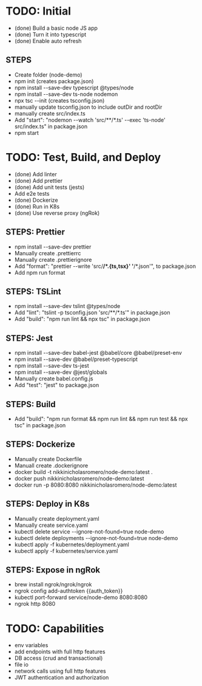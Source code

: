 # TODO: Initial
- (done) Build a basic node JS app
- (done) Turn it into typescript
- (done) Enable auto refresh

## STEPS
- Create folder (node-demo)
- npm init (creates package.json)
- npm install --save-dev typescript @types/node
- npm install --save-dev ts-node nodemon
- npx tsc --init (creates tsconfig.json)
- manually update tsconfig.json to include outDir and rootDir
- manually create src/index.ts
- Add "start": "nodemon --watch 'src/**/*.ts' --exec 'ts-node' src/index.ts" in package.json
- npm start

# TODO: Test, Build, and Deploy
- (done) Add linter
- (done) Add prettier
- (done) Add unit tests (jests)
- Add e2e tests
- (done) Dockerize
- (done) Run in K8s
- (done) Use reverse proxy (ngRok)

## STEPS: Prettier
- npm install --save-dev prettier
- Manually create .prettierrc
- Manually create .prettierignore
- Add "format": "prettier --write 'src/**/*.{ts,tsx}' '**/*.json'", to package.json
- Add npm run format

## STEPS: TSLint
- npm install --save-dev tslint @types/node
- Add "lint": "tslint -p tsconfig.json 'src/**/*.ts'" in package.json
- Add "build": "npm run lint && npx tsc" in package.json

## STEPS: Jest
- npm install --save-dev babel-jest @babel/core @babel/preset-env
- npm install --save-dev @babel/preset-typescript
- npm install --save-dev ts-jest
- npm install --save-dev @jest/globals
- Manually create babel.config.js
- Add "test": "jest" to package.json

## STEPS: Build
- Add "build": "npm run format && npm run lint && npm run test && npx tsc" in package.json

## STEPS: Dockerize
- Manually create Dockerfile
- Manuall create .dockerignore
- docker build -t nikkinicholasromero/node-demo:latest .
- docker push nikkinicholasromero/node-demo:latest
- docker run -p 8080:8080 nikkinicholasromero/node-demo:latest

## STEPS: Deploy in K8s
- Manually create deployment.yaml
- Manually create service.yaml
- kubectl delete service --ignore-not-found=true node-demo
- kubectl delete deployments --ignore-not-found=true node-demo
- kubectl apply -f kubernetes/deployment.yaml
- kubectl apply -f kubernetes/service.yaml

## STEPS: Expose in ngRok
- brew install ngrok/ngrok/ngrok
- ngrok config add-authtoken {{auth_token}}
- kubectl port-forward service/node-demo 8080:8080
- ngrok http 8080

# TODO: Capabilities
- env variables
- add endpoints with full http features
- DB access (crud and transactional)
- file io
- network calls using full http features
- JWT authentication and authorization
